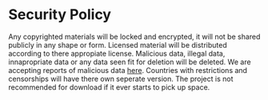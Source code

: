# Security Policy
Any copyrighted materials will be locked and encrypted, it will not be shared publicly in any shape or form. 
Licensed material will be distributed according to there appropiate license. 
Malicious data, illegal data, innapropriate data or any data seen fit for deletion will be deleted. 
We are accepting reports of malicious data [here](url). 
Countries with restrictions and censorships will have there own seperate version. 
The project is not recommended for download if it ever starts to pick up space. 
